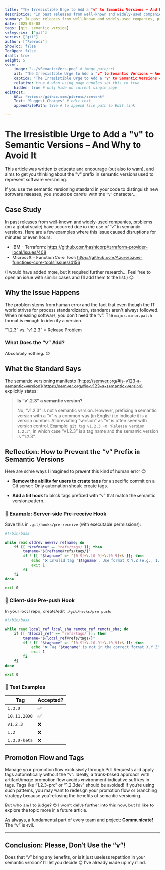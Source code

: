 ```yaml
---
title: "The Irresistible Urge to Add a "v" to Semantic Versions – And Why to Avoid It"
description: "In past releases from well-known and widely-used companies, problems (on a global scale) have occurred due to the use of “v” in semantic versions."
summary: In past releases from well-known and widely-used companies, problems (on a global scale) have occurred due to the use of “v” in semantic versions.
date: 2025-05-08
tags: [git, semantic version]
categories: ["git"]
series: ["git"]
author: ["Pieroci"]
ShowToc: false
TocOpen: false
draft: true
weight: 5
cover:
    image: "../vSemanticVers.png" # image path/url
    alt: "The Irresistible Urge to Add a "v" to Semantic Versions – And Why to Avoid It" 
    caption: "The Irresistible Urge to Add a "v" to Semantic Versions – And Why to Avoid It"
    relative: true # when using page bundles set this to true
    hidden: true # only hide on current single page
editPost:
    URL: "https://github.com/pieroci/content"
    Text: "Suggest Changes" # edit text
    appendFilePath: true # to append file path to Edit link

---
```


# The Irresistible Urge to Add a "v" to Semantic Versions – And Why to Avoid It

This article was written to educate and encourage (but also to warn), and aims to get you thinking about the "v" prefix in semantic versions used to represent software versioning.

If you use the semantic versioning standard in your code to distinguish new software releases, you should be careful with the “v” character…

## Case Study

In past releases from well-known and widely-used companies, problems (on a global scale) have occurred due to the use of “v” in semantic versions. Here are a few examples where this issue caused disruptions for minutes or even hours:

- IBM - Terraform: https://github.com/hashicorp/terraform-provider-local/issues/408
- Microsoft – Function Core Tool: https://github.com/Azure/azure-functions-core-tools/issues/4156

(I would have added more, but it required further research… Feel free to open an issue with similar cases and I’ll add them to the list.) 😊

## Why the Issue Happens

The problem stems from human error and the fact that even though the IT world strives for process standardization, standards aren't always followed. When releasing software, you don’t need the “v”. The `major.minor.patch` format is enough to identify a version.

“1.2.3” vs. “v1.2.3” = Release Problem!

### What Does the “v” Add?

Absolutely nothing. 😊

## What the Standard Says

The semantic versioning manifesto [https://semver.org/#is-v123-a-semantic-version](https://semver.org/#is-v123-a-semantic-version) explicitly states:

> **Is “v1.2.3” a semantic version?**
>
> No, “v1.2.3” is not a semantic version. However, prefixing a semantic version with a “v” is a common way (in English) to indicate it is a version number. Abbreviating “version” as “v” is often seen with version control. Example: `git tag v1.2.3 -m "Release version 1.2.3"`, in which case “v1.2.3” is a tag name and the semantic version is “1.2.3”.

## Reflection: How to Prevent the “v” Prefix in Semantic Versions

Here are some ways I imagined to prevent this kind of human error 😊

- **Remove the ability for users to create tags** for a specific commit on a Git server: Only automation should create tags.

- **Add a Git hook** to block tags prefixed with “v” that match the semantic version pattern.

### 🔧 Example: Server-side Pre-receive Hook

Save this in `.git/hooks/pre-receive` (with executable permissions):

```bash
#!/bin/bash

while read oldrev newrev refname; do
    if [[ "$refname" =~ ^refs/tags/ ]]; then
        tagname="${refname#refs/tags/}"
        if ! [[ "$tagname" =~ ^[0-9]+\.[0-9]+\.[0-9]+$ ]]; then
            echo "❌ Invalid tag '$tagname'. Use format X.Y.Z (e.g., 1.2.3)"
            exit 1
        fi
    fi
done

exit 0
```

### 📍 Client-side Pre-push Hook

In your local repo, create/edit `./git/hooks/pre-push`:

```bash
#!/bin/bash

while read local_ref local_sha remote_ref remote_sha; do
    if [[ "$local_ref" =~ ^refs/tags/ ]]; then
        tagname="${local_ref#refs/tags/}"
        if ! [[ "$tagname" =~ ^[0-9]+\.[0-9]+\.[0-9]+$ ]]; then
            echo "❌ Tag '$tagname' is not in the correct format X.Y.Z"
            exit 1
        fi
    fi
done

exit 0
```

### 🧪 Test Examples

| Tag          | Accepted? |
|--------------|-----------|
| `1.2.3`      | ✅        |
| `10.11.2000` | ✅        |
| `v1.2.3`     | ❌        |
| `1.2`        | ❌        |
| `1.2.3-beta` | ❌        |

## Promotion Flow and Tags

Manage your promotion flow exclusively through Pull Requests and apply tags automatically without the “v”. Ideally, a trunk-based approach with artifact/image promotion flow avoids environment-indicative suffixes in tags. Tags like “1.2.3-prd” or “1.2.3dev” should be avoided! If you’re using such patterns, you may want to redesign your promotion flow or branching strategy because you're losing the benefits of semantic versioning.

But who am I to judge? 😊 I won’t delve further into this now, but I’d like to explore the topic more in a future article.

As always, a fundamental part of every team and project: **Communicate!** The “v” is evil.

---

## Conclusion: Please, Don’t Use the “v”!

Does that “v” bring any benefits, or is it just useless repetition in your semantic version? I’ll let you decide 😊 I’ve already made up my mind.
